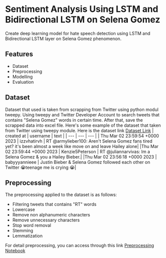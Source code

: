 # Sentiment Analysis Using LSTM and Bidirectional LSTM on Selena Gomez

Create deep learning model for hate speech detection using LSTM and Bidirectional LSTM layer on Selena Gomez phenomenon.

## Features
- Dataset
- Preprocessing
- Modelling
- Evaluation 

## Dataset
Dataset that used is taken from scrapping from Twitter using python modul tweepy. Using tweepy and Twitter Developer Account to search tweets that contains "Selena Gomez" words in certain time. After that, save the scrapped data into excel file.
Here's some example of the dataset that taken from Twitter using tweepy module.
Here is the dataset link [Dataset Link](https://github.com/adrianuscharlie/ML-hate-speech-detection/blob/main/Selena%20Gomez/selenagomez.xlsx)
| created at | username | text |
| --- | --- | --- |
| Thu Mar 02 23:59:54 +0000 2023 | izzvhatirvh | RT @armylieber100: Aren't Selena Gomez fans tired yet? it's been almost a week like move on and leave Hailey alone|
|Thu Mar 02 23:59:44 +0000 2023 | Kenzie5Peterson | RT @juliannarvivas: Im a Selena Gomez &amp; you a Hailey Bieber.|
|Thu Mar 02 23:56:18 +0000 2023 | babyyyannieee | Justin Bieber &amp; Selena Gomez followed each other on Twitter 😭teenage me is crying 😭|

## Preprocessing
The preprocessing applied to the dataset is as follows:
- Filtering tweets that contains "RT" words
- Lowercase
- Remove non alphanumeric characters
- Remove unnecessary characters
- Stop word removal
- Stemming
- Lemmatization

For detail preprocessing, you can access through this link [Preprocessing Notebook](https://github.com/adrianuscharlie/ML-hate-speech-detection/blob/main/Selena%20Gomez/data_preprocessing_vader.ipynb)








